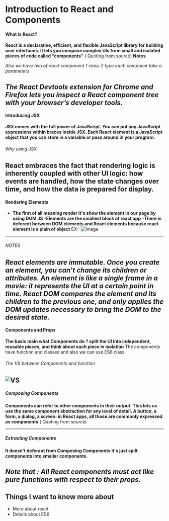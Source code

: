 
# Introduction to React and Components
#### What Is React?
**React is a declarative, efficient, and flexible JavaScript library for building user interfaces. It lets you compose complex UIs from small and isolated pieces of code called “components”**
( Quoting from source)
**Notes**

*Also we have two of react component 1 class  2 type   each compnent take a parameters*

*The React Devtools extension for Chrome and Firefox lets you inspect a React component tree with your browser’s developer tools.*
------------------------------------------------------------------
#### Introducing JSX

**JSX comes with the full power of JavaScript. You can put any JavaScript expressions within braces inside JSX. Each React element is a JavaScript object that you can store in a variable or pass around in your program.**
###### Why using JSX
**React embraces the fact that rendering logic is inherently coupled with other UI logic: how events are handled, how the state changes over time, and how the data is prepared for display.**
-----------------------------------------------------------------------------
#### Rendering Elements
- **The first of all meaning render it's show the element in our page by using  DOM JS**
-**Elements are the smallest block of react app**
-**There is deferent between DOM elements and React elements because react element is a plain of object**
 EX::
 ![image](https://miro.medium.com/max/2680/1*mXjNHOx9bbQ5D4sSUAX2Lg.png)
--------------------------------------------------------------------------------------------
###### NOTES
*React elements are immutable. Once you create an element, you can’t change its children or attributes. An element is like a single frame in a movie: it represents the UI at a certain point in time.*
*React DOM compares the element and its children to the previous one, and only applies the DOM updates necessary to bring the DOM to the desired state.*
-----------------------------------------------------------------------------------

#### Components and Props
 **The basic main what Components do ? split the UI into independent, reusable pieces, and think about each piece in isolation**
 The components have function and classes and also we can use ES6 class
 ###### The VS between Components and function 
 ![VS](https://i.stack.imgur.com/qvr7T.png)
---------------------------------------------------------------------------------------

 ##### Composing Components
**Components can refer to other components in their output. This lets us use the same component abstraction for any level of detail. A button, a form, a dialog, a screen: in React apps, all those are commonly expressed as components**
( Quoting from source)

--------------------------------------------------------------------------------------------
##### Extracting Components

**It doesn't deferant from Composing Components it's just spilt components into smaller components.**

*Note that : All React components must act like pure functions with respect to their props.*
-------------------------------------------------------------------------------------
## Things I want to know more about
- More about react
- Details about ES6